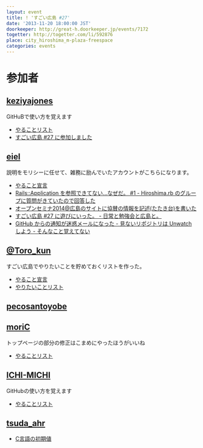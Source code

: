```yaml
---
layout: event
title: ! 'すごい広島 #27'
date: '2013-11-20 18:00:00 JST'
doorkeeper: http://great-h.doorkeeper.jp/events/7172
togetter: http://togetter.com/li/592876
place: city_hiroshima_m-plaza-freespace
categories: events
---
```


# 参加者


## [keziyajones](https://github.com/keziyajones)

GitHuBで使い方を覚えます

* [やることリスト](https://github.com/great-h/great-h.github.io/issues/424)
* [すごい広島 #27 に参加しました](http://keziyajones.jp/archives/734)


## [eiel](https://github.com/eiel)

説明をモリシーに任せて、雑務に励んでいたアカウントがこちらになります。

* [やること宣言](https://github.com/great-h/great-h.github.io/issues/418)
* [Rails::Application を参照できてない…なぜだ。 #1 - Hiroshima.rb のグループに質問がきていたので回答した](https://github.com/k2works/rails_bootstrap/pull/2)
* [オープンセミナ2014@広島のサイトに協賛の情報を記述(たたき台)を書いた](https://github.com/osh-2014/osh-2014.github.com/pull/9)
* [すごい広島 #27 に遊びにいった。 - 日常と勉強会と広島と。](http://eielh-life.tumblr.com/post/67623906010/27)
* [GitHub からの通知が迷惑メールになった - 見ないリポジトリは Unwatch しよう - そんなこと覚えてない](http://blog.eiel.info/blog/2013/11/21/github-notifications-is-not-spam/)


## [@Toro_kun](https://twitter.com/Toro_kun)

すごい広島でやりたいことを貯めておくリストを作った。

* [やること宣言](https://github.com/great-h/great-h.github.io/issues/423)
* [やりたいことリスト](https://gist.github.com/Torokun/7561148)


## [pecosantoyobe](http://twitter.com/pecosantoyobe)


## [moriC](https://github.com/moriC)

トップページの部分の修正はこまめにやったほうがいいね

* [やることリスト](https://github.com/great-h/great-h.github.io/issues/416)


## [ICHI-MICHI](https://github.com/ICHI-MICHI)

GitHubの使い方を覚えます

* [やることリスト](https://github.com/great-h/great-h.github.io/issues/419)


## [tsuda_ahr](https://twitter.com/tsuda_ahr)

* [C言語の初期値](http://ooltcloud.expressweb.jp/201311/article_21003955.html)
